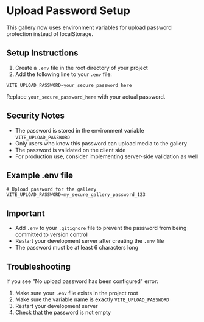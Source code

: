 # Upload Password Setup

This gallery now uses environment variables for upload password protection instead of localStorage.

## Setup Instructions

1. Create a `.env` file in the root directory of your project
2. Add the following line to your `.env` file:

```
VITE_UPLOAD_PASSWORD=your_secure_password_here
```

Replace `your_secure_password_here` with your actual password.

## Security Notes

- The password is stored in the environment variable `VITE_UPLOAD_PASSWORD`
- Only users who know this password can upload media to the gallery
- The password is validated on the client side
- For production use, consider implementing server-side validation as well

## Example .env file

```
# Upload password for the gallery
VITE_UPLOAD_PASSWORD=my_secure_gallery_password_123
```

## Important

- Add `.env` to your `.gitignore` file to prevent the password from being committed to version control
- Restart your development server after creating the `.env` file
- The password must be at least 6 characters long

## Troubleshooting

If you see "No upload password has been configured" error:
1. Make sure your `.env` file exists in the project root
2. Make sure the variable name is exactly `VITE_UPLOAD_PASSWORD`
3. Restart your development server
4. Check that the password is not empty 